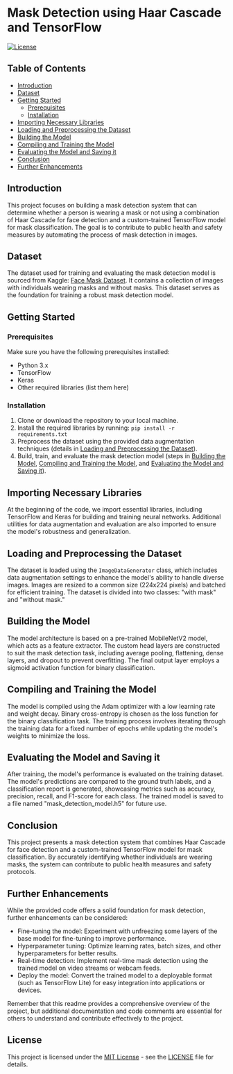 # Mask Detection using Haar Cascade and TensorFlow

[![License](https://img.shields.io/badge/license-MIT-blue.svg)](LICENSE)

## Table of Contents

- [Introduction](#introduction)
- [Dataset](#dataset)
- [Getting Started](#getting-started)
  - [Prerequisites](#prerequisites)
  - [Installation](#installation)
- [Importing Necessary Libraries](#importing-necessary-libraries)
- [Loading and Preprocessing the Dataset](#loading-and-preprocessing-the-dataset)
- [Building the Model](#building-the-model)
- [Compiling and Training the Model](#compiling-and-training-the-model)
- [Evaluating the Model and Saving it](#evaluating-the-model-and-saving-it)
- [Conclusion](#conclusion)
- [Further Enhancements](#further-enhancements)

## Introduction

This project focuses on building a mask detection system that can determine whether a person is wearing a mask or not using a combination of Haar Cascade for face detection and a custom-trained TensorFlow model for mask classification. The goal is to contribute to public health and safety measures by automating the process of mask detection in images.

## Dataset

The dataset used for training and evaluating the mask detection model is sourced from Kaggle: [Face Mask Dataset](https://www.kaggle.com/datasets/omkargurav/face-mask-dataset). It contains a collection of images with individuals wearing masks and without masks. This dataset serves as the foundation for training a robust mask detection model.

## Getting Started

### Prerequisites

Make sure you have the following prerequisites installed:

- Python 3.x
- TensorFlow
- Keras
- Other required libraries (list them here)

### Installation

1. Clone or download the repository to your local machine.
2. Install the required libraries by running: `pip install -r requirements.txt`
3. Preprocess the dataset using the provided data augmentation techniques (details in [Loading and Preprocessing the Dataset](#loading-and-preprocessing-the-dataset)).
4. Build, train, and evaluate the mask detection model (steps in [Building the Model](#building-the-model), [Compiling and Training the Model](#compiling-and-training-the-model), and [Evaluating the Model and Saving it](#evaluating-the-model-and-saving-it)).

## Importing Necessary Libraries

At the beginning of the code, we import essential libraries, including TensorFlow and Keras for building and training neural networks. Additional utilities for data augmentation and evaluation are also imported to ensure the model's robustness and generalization.

## Loading and Preprocessing the Dataset

The dataset is loaded using the `ImageDataGenerator` class, which includes data augmentation settings to enhance the model's ability to handle diverse images. Images are resized to a common size (224x224 pixels) and batched for efficient training. The dataset is divided into two classes: "with mask" and "without mask."

## Building the Model

The model architecture is based on a pre-trained MobileNetV2 model, which acts as a feature extractor. The custom head layers are constructed to suit the mask detection task, including average pooling, flattening, dense layers, and dropout to prevent overfitting. The final output layer employs a sigmoid activation function for binary classification.

## Compiling and Training the Model

The model is compiled using the Adam optimizer with a low learning rate and weight decay. Binary cross-entropy is chosen as the loss function for the binary classification task. The training process involves iterating through the training data for a fixed number of epochs while updating the model's weights to minimize the loss.

## Evaluating the Model and Saving it

After training, the model's performance is evaluated on the training dataset. The model's predictions are compared to the ground truth labels, and a classification report is generated, showcasing metrics such as accuracy, precision, recall, and F1-score for each class. The trained model is saved to a file named "mask_detection_model.h5" for future use.

## Conclusion

This project presents a mask detection system that combines Haar Cascade for face detection and a custom-trained TensorFlow model for mask classification. By accurately identifying whether individuals are wearing masks, the system can contribute to public health measures and safety protocols.

## Further Enhancements

While the provided code offers a solid foundation for mask detection, further enhancements can be considered:

- Fine-tuning the model: Experiment with unfreezing some layers of the base model for fine-tuning to improve performance.
- Hyperparameter tuning: Optimize learning rates, batch sizes, and other hyperparameters for better results.
- Real-time detection: Implement real-time mask detection using the trained model on video streams or webcam feeds.
- Deploy the model: Convert the trained model to a deployable format (such as TensorFlow Lite) for easy integration into applications or devices.

Remember that this readme provides a comprehensive overview of the project, but additional documentation and code comments are essential for others to understand and contribute effectively to the project.

## License

This project is licensed under the [MIT License](LICENSE) - see the [LICENSE](LICENSE) file for details.


